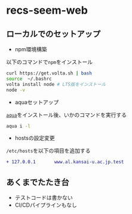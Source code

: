 # recs-seem-web

## ローカルでのセットアップ

- npm環境構築

以下のコマンドで`npm`をインストール

``` sh
curl https://get.volta.sh | bash
source  ~/.bashrc
volta install node # LTS版をインストール
node -v
```

- aquaセットアップ

[`aqua`](#how-to-install-aqua)をインストール後、いかのコマンドを実行する

``` sh
aqua i -l
```

- hostsの設定変更

`/etc/hosts`を以下の項目を追加する

``` diff
+ 127.0.0.1       www.al.kansai-u.ac.jp.test
```

## あくまでたたき台

- テストコードは書かない
- CI/CDパイプラインもなし